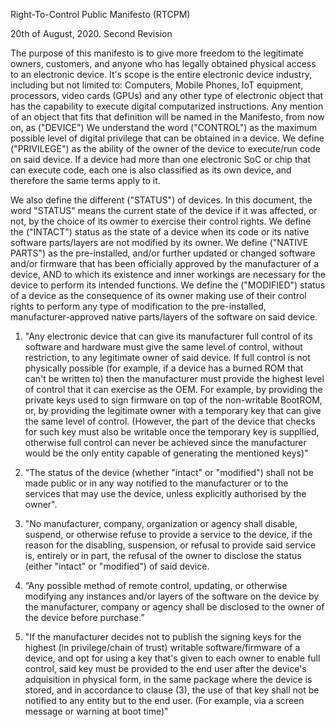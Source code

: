 Right-To-Control Public Manifesto (RTCPM)

20th of August, 2020. Second Revision


The purpose of this manifesto is to give more freedom to the legitimate owners, customers, and anyone who has legally obtained physical access to an electronic device. It's scope is the entire electronic device industry, including but not limited to: Computers, Mobile Phones, IoT equipment, processors, video cards (GPUs) and any other type of electronic object that has the capability to execute digital computarized instructions. Any mention of an object that fits that definition will be named in the Manifesto, from now on, as ("DEVICE")
We understand the word ("CONTROL") as the maximum possible level of digital privilege that can be obtained in a device. We define ("PRIVILEGE") as the ability of the owner of the device to execute/run code on said device. If a device had more than one electronic SoC or chip that can execute code, each one is also classified as its own device, and therefore the same terms apply to it.

We also define the different ("STATUS") of devices. In this document, the word "STATUS" means the current state of the device if it was affected, or not, by the choice of its owmer to exercise their control rights. We define the ("INTACT") status as the state of a device when its code or its native software parts/layers are not modified by its owner. We define ("NATIVE PARTS") as the pre-installed, and/or further updated or changed software and/or firmware that has been officially approved by the manufacturer of a device, AND to which its existence and inner workings are necessary for the device to perform its intended functions. We define the ("MODIFIED") status of a device as the consequence of its owner making use of their control rights to perform any type of modification to the pre-installed, manufacturer-approved native parts/layers of the software on said device. 

1. "Any electronic device that can give its manufacturer full control of its software and hardware must give the same level of control, without restriction, to any legitimate owner of said device. If full control is not physically possible (for example, if a device has a burned ROM that can't be written to) then the manufacturer must provide the highest level of control that it can exercise as the OEM. For example, by providing the private keys used to sign firmware on top of the non-writable BootROM, or, by providing the legitimate owner with a temporary key that can give the same level of control. (However, the part of the device that checks for such key must also be writable once the temporary key is suppllied, otherwise full control can never be achieved since the manufacturer would be the only entity capable of generating the mentioned keys)"

2. "The status of the device (whether "intact" or "modified") shall not be made public or in any way notified to the manufacturer or to the services that may use the device, unless explicitly authorised by the owner".

3. "No manufacturer, company, organization or agency shall disable, suspend, or otherwise refuse to provide a service to the device, if the reason for the disabling, suspension, or refusal to provide said service is, entirely or in part, the refusal of the owner to disclose the status (either "intact" or "modified") of said device.

4. “Any possible method of remote control, updating, or otherwise modifying any instances and/or layers of the software on the device by the manufacturer, company or agency shall be disclosed to the owner of the device before purchase.”

5. "If the manufacturer decides not to publish the signing keys for the highest (in privilege/chain of trust) writable software/firmware of a device, and opt for using a key that's given to each owner to enable full control, said key must be provided to the end user after the device's adquisition in physical form, in the same package where the device is stored, and in accordance to clause (3), the use of that key shall not be notified to any entity but to the end user. (For example, via a screen message or warning at boot time)"
